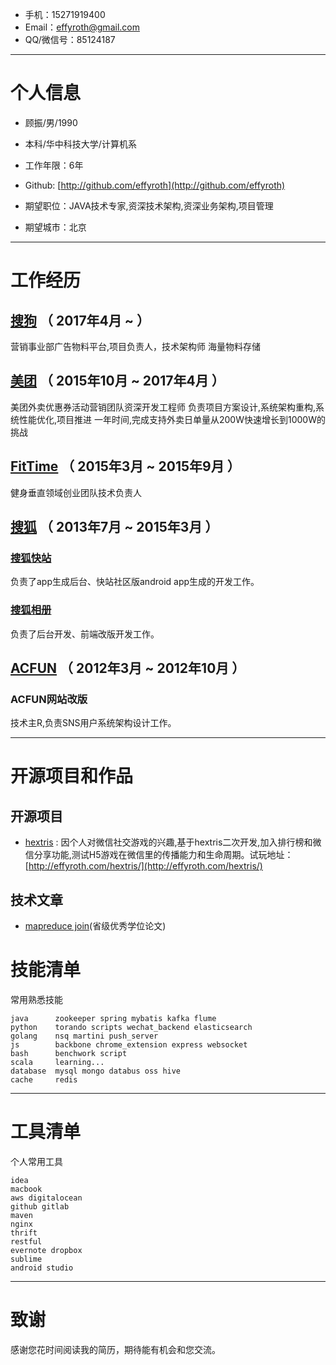 - 手机：15271919400
- Email：effyroth@gmail.com
- QQ/微信号：85124187

---

# 个人信息

 - 顾振/男/1990 
 - 本科/华中科技大学/计算机系 
 - 工作年限：6年
 - Github: [http://github.com/effyroth](http://github.com/effyroth)

 - 期望职位：JAVA技术专家,资深技术架构,资深业务架构,项目管理
 - 期望城市：北京

---

# 工作经历
## [搜狗](http://www.sogou.com/) （ 2017年4月 ~  ）
 营销事业部广告物料平台,项目负责人，技术架构师
 海量物料存储
 
## [美团](http://www.meituan.com/) （ 2015年10月 ~ 2017年4月 ）
 美团外卖优惠券活动营销团队资深开发工程师
 负责项目方案设计,系统架构重构,系统性能优化,项目推进
 一年时间,完成支持外卖日单量从200W快速增长到1000W的挑战

## [FitTime](http://rjfittime.com/) （ 2015年3月 ~ 2015年9月 ）
健身垂直领域创业团队技术负责人

## [搜狐](http://www.sohu.com) （ 2013年7月 ~ 2015年3月 ）

### [搜狐快站](http://www.kuaizhan.com)
负责了app生成后台、快站社区版android app生成的开发工作。

### [搜狐相册](http://pp.sohu.com)
负责了后台开发、前端改版开发工作。
 
## [ACFUN](http://www.acfun.tv) （ 2012年3月 ~ 2012年10月 ）

### ACFUN网站改版 
技术主R,负责SNS用户系统架构设计工作。

---

# 开源项目和作品

## 开源项目

 - [hextris](https://github.com/effyroth/hextris) : 因个人对微信社交游戏的兴趣,基于hextris二次开发,加入排行榜和微信分享功能,测试H5游戏在微信里的传播能力和生命周期。试玩地址：[http://effyroth.com/hextris/](http://effyroth.com/hextris/)

## 技术文章

- [mapreduce join](https://github.com/effyroth/paper)(省级优秀学位论文)

# 技能清单


常用熟悉技能

    java      zookeeper spring mybatis kafka flume
    python    torando scripts wechat_backend elasticsearch
    golang    nsq martini push_server
    js        backbone chrome_extension express websocket
    bash      benchwork script
    scala     learning...
    database  mysql mongo databus oss hive
    cache     redis

---
# 工具清单


个人常用工具

    idea
    macbook 
    aws digitalocean
    github gitlab
    maven 
    nginx 
    thrift 
    restful 
    evernote dropbox 
    sublime
    android studio

---

# 致谢
感谢您花时间阅读我的简历，期待能有机会和您交流。

